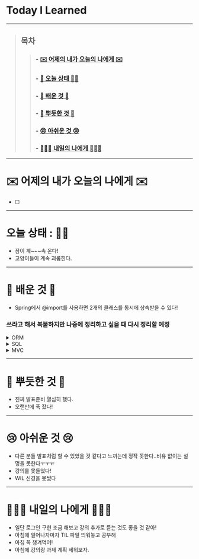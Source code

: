 

# Today I Learned

---

> ## 목차
>
> > ###  - [✉️ 어제의 내가 오늘의 나에게 ✉️](#%EF%B8%8F-%EC%96%B4%EC%A0%9C%EC%9D%98-%EB%82%B4%EA%B0%80-%EC%98%A4%EB%8A%98%EC%9D%98-%EB%82%98%EC%97%90%EA%B2%8C-%EF%B8%8F)
> >
> > ###  - [👵 오늘 상태 👵🏻](#%EC%98%A4%EB%8A%98-%EC%83%81%ED%83%9C--)
> >
> > ###  - [🧐 배운 것 🧐](#-%EB%B0%B0%EC%9A%B4-%EA%B2%83-)
> >
> > ###  - [🥰 뿌듯한 것 🥰](#-%EB%BF%8C%EB%93%AF%ED%95%9C-%EA%B2%83-)
> >
> > ###  - [😢 아쉬운 것 😢](#-%EC%95%84%EC%89%AC%EC%9A%B4-%EA%B2%83-)
> >
> > ###  - [🙋🏻‍♀️ 내일의 나에게 🙋🏻‍♀️](#%EF%B8%8F-%EB%82%B4%EC%9D%BC%EC%9D%98-%EB%82%98%EC%97%90%EA%B2%8C-%EF%B8%8F)

---

# ✉️ 어제의 내가 오늘의 나에게 ✉️

- [ ] 

---

# 오늘 상태 : 👵🏻

- 잠이 계~~~속 온다!
- 고양이들이 계속 괴롭힌다.

---

# 🧐 배운 것 🧐

- Spring에서 @import를 사용하면 2개의 클래스를 동시에 상속받을 수 있다!



### 쓰라고 해서 복붙하지만 나중에 정리하고 싶을 때 다시 정리할 예정

<details><summary>ORM</summary>
    Object Relational Mapping, 객체-관계 매핑
객체와 관계형 데이터베이스의 데이터를 자동으로 매핑(연결)해주는 것을 말한다.
객체 지향 프로그래밍은 클래스를 사용하고, 관계형 데이터베이스는 테이블을 사용한다.
객체 모델과 관계형 모델 간에 불일치가 존재한다.
ORM을 통해 객체 간의 관계를 바탕으로 SQL을 자동으로 생성하여 불일치를 해결한다.
데이터베이스 데이터 <—매핑—> Object 필드
객체를 통해 간접적으로 데이터베이스 데이터를 다룬다.
Persistant API라고도 할 수 있다.
    Ex) JPA, Hibernate 등</—매핑—>
</details>

<details><summary>SQL</summary>
SQL(/ˈɛs kjuː ˈɛl/, or /ˈsiːkwəl/, Structured Query Language, 구조화 질의어, S-Q-L)는 관계형 데이터베이스 관리 시스템(RDBMS)의 데이터를 관리하기 위해 설계된 특수 목적의 프로그래밍 언어이다.</details>


<details><summary>MVC</summary>
    MVC (모델-뷰-컨트롤러) 는 사용자 인터페이스, 데이터 및 논리 제어를 구현하는데 널리 사용되는 소프트웨어 디자인 패턴입니다. 소프트웨어의 비즈니스 로직과 화면을 구분하는데 중점을 두고 있습니다. 이러한 "관심사 분리" 는 더나은 업무의 분리와 향상된 관리를 제공합니다.
</details>


---

# 🥰 뿌듯한 것 🥰

- 진짜 발표준비 열심히 했다.
- 오랜만에 푹 잤다!

---

# 😢 아쉬운 것 😢

- 다른 분들 발표처럼 할 수 있었을 것 같다고 느끼는데 정작 못한다..비유 없이는 설명을 못한다ㅜㅜㅠ
- 강의를 못들었다!
- WIL 신경을 못썼다

---

# 🙋🏻‍♀️ 내일의 나에게 🙋🏻‍♀️

- 일단 로그인 구현 조금 해보고 강의 추가로 듣는 것도 좋을 것 같아!
- 아침에 일어나자마자 TIL 파일 띄워놓고 공부해
- 아침 꼭 챙겨먹어!
- 아침에 강의랑 과제 계획 세워보자.
